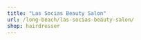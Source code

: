 ```yaml
---
title: "Las Socias Beauty Salon"
url: /long-beach/las-socias-beauty-salon/
shop: hairdresser
---
```

